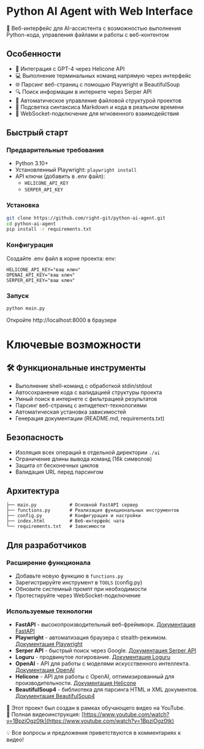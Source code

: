 # Python AI Agent with Web Interface

🚀 Веб-интерфейс для AI-ассистента с возможностью выполнения Python-кода, управления файлами и работы с веб-контентом


## Особенности

- 🧠 Интеграция с GPT-4 через Helicone API
- 💻 Выполнение терминальных команд напрямую через интерфейс
- 🌐 Парсинг веб-страниц с помощью Playwright и BeautifulSoup
- 🔍 Поиск информации в интернете через Serper API
- 📁 Автоматическое управление файловой структурой проектов
- 📝 Подсветка синтаксиса Markdown и кода в реальном времени
- 🔄 WebSocket-подключение для мгновенного взаимодействия

## Быстрый старт

### Предварительные требования
- Python 3.10+
- Установленный Playwright: `playwright install`
- API ключи (добавить в .env файл):
  - `HELICONE_API_KEY`
  - `SERPER_API_KEY`

### Установка
```bash
git clone https://github.com/right-git/python-ai-agent.git
cd python-ai-agent
pip install -r requirements.txt
```

### Конфигурация

Создайте .env файл в корне проекта:
env:
```
HELICONE_API_KEY="ваш ключ"
OPENAI_API_KEY="ваш ключ"
SERPER_API_KEY="ваш ключ"
```

### Запуск
```bash
python main.py
```

Откройте http://localhost:8000 в браузере

# Ключевые возможности

## 🛠 Функциональные инструменты

- Выполнение shell-команд с обработкой stdin/stdout
- Автосохранение кода с валидацией структуры проекта
- Умный поиск в интернете с фильтрацией результатов
- Парсинг веб-страниц с антидетект-технологиями
- Автоматическая установка зависимостей
- Генерация документации (README.md, requirements.txt)

## Безопасность

- Изоляция всех операций в отдельной директории `./ai`
- Ограничение длины вывода команд (16k символов)
- Защита от бесконечных циклов
- Валидация URL перед парсингом

## Архитектура
```
├── main.py            # Основной FastAPI сервер
├── functions.py       # Реализация функциональных инструментов
├── config.py          # Конфигурация и настройки
├── index.html         # Веб-интерфейс чата
└── requirements.txt   # Зависимости
```

## Для разработчиков

### Расширение функционала

- Добавьте новую функцию в `functions.py`
- Зарегистрируйте инструмент в `TOOLS` (config.py)
- Обновите системный промпт при необходимости
- Протестируйте через WebSocket-подключение

### Используемые технологии

- **FastAPI** - высокопроизводительный веб-фреймворк. [Документация FastAPI](https://fastapi.tiangolo.com/)
- **Playwright** - автоматизация браузера с stealth-режимом. [Документация Playwright](https://playwright.dev/docs/intro)
- **Serper API** - быстрый поиск через Google. [Документация Serper API](https://serper.dev/docs)
- **Loguru** - продвинутое логирование. [Документация Loguru](https://loguru.readthedocs.io/en/stable/)
- **OpenAI** - API для работы с моделями искусственного интеллекта. [Документация OpenAI](https://platform.openai.com/docs/)
- **Helicone** - API для работы с OpenAI, оптимизированный для производительности. [Документация Helicone](https://docs.helicone.ai/)
- **BeautifulSoup4** - библиотека для парсинга HTML и XML документов. [Документация BeautifulSoup4](https://www.crummy.com/software/BeautifulSoup/bs4/doc/)


📌 Этот проект был создан в рамках обучающего видео на YouTube.  
🎥 Полная видеоинструкция: [https://www.youtube.com/watch?v=1BpziOgz0tk](https://www.youtube.com/watch?v=1BpziOgz0tk)

💡 Все вопросы и предложения приветствуются в комментариях к видео!
